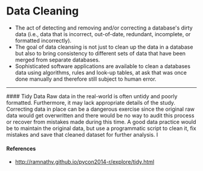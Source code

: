 Data Cleaning
=======================

- The act of detecting and removing and/or correcting a database's dirty data (i.e., data that is incorrect, out-of-date, 
redundant, incomplete, or formatted incorrectly). 
- The goal of data cleansing is not just to clean up the data in a 
database but also to bring consistency to different sets of data that have been merged from separate databases. 
- Sophisticated software applications are available to clean a databases data using algorithms, rules and look-up tables, at
ask that was once done manually and therefore still subject to human error.

<hr>
#### Tidy Data
Raw data in the real-world is often untidy and poorly formatted. Furthermore, it may lack appropriate details of the study. Correcting data in place can be a dangerous exercise since the original raw data would get overwritten and there would be no way to audit this process or recover from mistakes made during this time. A good data practice would be to maintain the original data, but use a programmatic script to clean it, fix mistakes and save that cleaned dataset for further analysis. I


#### References
- http://ramnathv.github.io/pycon2014-r/explore/tidy.html
